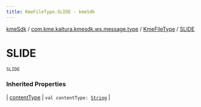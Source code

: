 ```yaml
---
title: KmeFileType.SLIDE - kmeSdk
---
```


[kmeSdk](../../index.html) / [com.kme.kaltura.kmesdk.ws.message.type](../index.html) / [KmeFileType](index.html) / [SLIDE](./-s-l-i-d-e.html)

# SLIDE

`SLIDE`

### Inherited Properties

| [contentType](content-type.html) | `val contentType: `[`String`](https://kotlinlang.org/api/latest/jvm/stdlib/kotlin/-string/index.html) |

